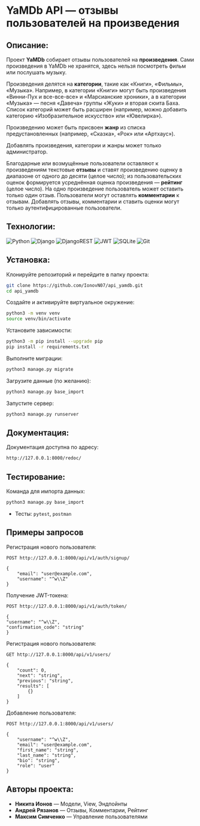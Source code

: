 # YaMDb API — отзывы пользователей на произведения

## Описание:

Проект **YaMDb** собирает отзывы пользователей на **произведения**. Сами произведения в YaMDb не хранятся, 
здесь нельзя посмотреть фильм или послушать музыку.

Произведения делятся на **категории**, такие как «Книги», «Фильмы», «Музыка». Например, в категории 
«Книги» могут быть произведения «Винни-Пух и все-все-все» и «Марсианские хроники», а в категории 
«Музыка» — песня «Давеча» группы «Жуки» и вторая сюита Баха. Список категорий может быть расширен 
(например, можно добавить категорию «Изобразительное искусство» или «Ювелирка»). 

Произведению может быть присвоен **жанр** из списка предустановленных (например, «Сказка», «Рок» или 
«Артхаус»). 

Добавлять произведения, категории и жанры может только администратор.

Благодарные или возмущённые пользователи оставляют к произведениям текстовые **отзывы** и ставят 
произведению оценку в диапазоне от одного до десяти (целое число); из пользовательских оценок 
формируется усреднённая оценка произведения — **рейтинг** (целое число). На одно произведение 
пользователь может оставить только один отзыв.
Пользователи могут оставлять **комментарии** к отзывам.
Добавлять отзывы, комментарии и ставить оценки могут только аутентифицированные пользователи.

## Технологии:

![Python](https://img.shields.io/badge/python-3670A0?style=for-the-badge&logo=python&logoColor=ffdd54)
![Django](https://img.shields.io/badge/django-%23092E20.svg?style=for-the-badge&logo=django&logoColor=white)
![DjangoREST](https://img.shields.io/badge/DJANGO-REST-ff1709?style=for-the-badge&logo=django&logoColor=white&color=ff1709&labelColor=gray)
![JWT](https://img.shields.io/badge/JWT-black?style=for-the-badge&logo=JSON%20web%20tokens)
![SQLite](https://img.shields.io/badge/sqlite-%2307405e.svg?style=for-the-badge&logo=sqlite&logoColor=white)
![Git](https://img.shields.io/badge/git-%23F05033.svg?style=for-the-badge&logo=git&logoColor=white)

## Установка:

Клонируйте репозиторий и перейдите в папку проекта:

```bash
git clone https://github.com/IonovN07/api_yamdb.git
cd api_yamdb
```

Создайте и активируйте виртуальное окружение:

```bash
python3 -m venv venv
source venv/bin/activate
```

Установите зависимости:

```bash
python3 -m pip install --upgrade pip
pip install -r requirements.txt
```

Выполните миграции:

```bash
python3 manage.py migrate
```

Загрузите данные (по желанию):

```bash
python3 manage.py base_import
```

Запустите сервер:

```bash
python3 manage.py runserver
```

## Документация:

Документация доступна по адресу:

```bash
http://127.0.0.1:8000/redoc/
```

## Тестирование:

Команда для импорта данных:

```bash
python3 manage.py base_import
```
- Тесты: `pytest`, `postman`

## Примеры запросов

Регистрация нового пользователя:
```code
POST http://127.0.0.1:8000/api/v1/auth/signup/

{
    "email": "user@example.com",
    "username": "^w\\Z"
}
```

Получение JWT-токена:
```code
POST http://127.0.0.1:8000/api/v1/auth/token/

{
"username": "^w\\Z",
"confirmation_code": "string"
}
```

Регистрация нового пользователя:
```code
GET http://127.0.0.1:8000/api/v1/users/

{
    "count": 0,
    "next": "string",
    "previous": "string",
    "results": [
        {}
    ]
}
```

Добавление пользователя:
```code
POST http://127.0.0.1:8000/api/v1/users/

{
    "username": "^w\\Z",
    "email": "user@example.com",
    "first_name": "string",
    "last_name": "string",
    "bio": "string",
    "role": "user"
}
```

## Авторы проекта:

- **Никита Ионов** — Модели, View, Эндпойнты  
- **Андрей Рязанов** — Отзывы, Комментарии, Рейтинг  
- **Максим Симченко** — Управление пользователями
